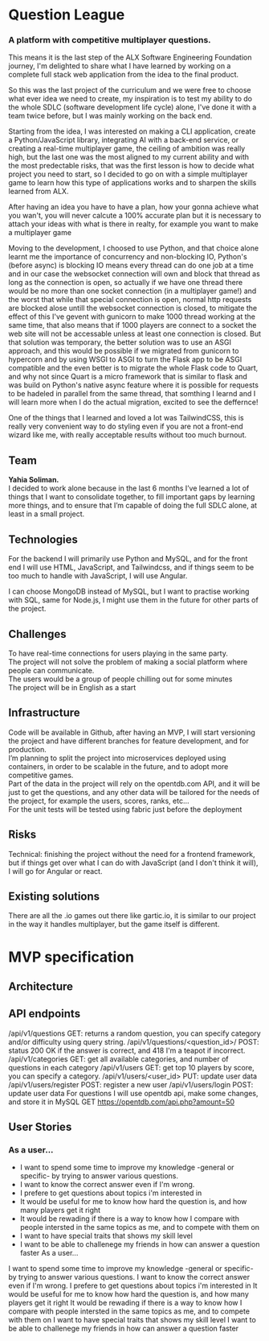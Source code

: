 # Question League
### A platform with competitive multiplayer questions.

This means it is the last step of the ALX Software Engineering Foundation journey, I'm delighted to share what I have learned by working on a complete full stack web application from the idea to the final product.

So this was the last project of the curriculum and we were free to choose what ever idea we need to create, my inspiration is to test my ability to do the whole SDLC (software development life cycle) alone, I've done it with a team twice before, but I was mainly working on the back end.

Starting from the idea, I was interested on making a CLI application, create a Python/JavaScript library, integrating AI with a back-end service, or creating a real-time multiplayer game, the ceiling of ambition was really high, but the last one was the most aligned to my current ability and with the most predectable risks, that was the first lesson is how to decide what project you need to start, so I decided to go on with a simple multiplayer game to learn how this type of applications works and to sharpen the skills learned from ALX.

After having an idea you have to have a plan, how your gonna achieve what you wan't, you will never calcute a 100% accurate plan but it is necessary to attach your ideas with what is there in realty, for example you want to make a multiplayer game


Moving to the development, I choosed to use Python, and that choice alone learnt me the importance of concurrency and non-blocking IO, Python's (before async) is blocking IO means every thread can do one job at a time and in our case the websocket connection will own and block that thread as long as the connection is open, so actually if we have one thread there would be no more than one socket connection (in a multiplayer game!) and the worst that while that special connection is open, normal http requests are blocked alose untill the websocket connection is closed, to mitigate the effect of this I've gevent with gunicorn to make 1000 thread working at the same time, that also means that if 1000 players are connect to a socket the web site will not be accessable unless at least one connection is closed. But that solution was temporary, the better solution was to use an ASGI approach, and this would be possible if we migrated from gunicorn to hypercorn and by using WSGI to ASGI to turn the Flask app to be ASGI compatible and the even better is to migrate the whole Flask code to Quart, and why not since Quart is a micro framework that is similar to flask and was build on Python's native async feature where it is possible for requests to be hadeled in parallel from the same thread, that somthing I learnd and I will learn more when I do the actual migration, excited to see the deffernce!

One of the things that I learned and loved a lot was TailwindCSS, this is really very convenient way to do styling even if you are not a front-end wizard like me, with really acceptable results without too much burnout.


## Team
**Yahia Soliman.**  
I decided to work alone because in the last 6 months I’ve learned a lot of things that I want to consolidate together, to fill important gaps by learning more things, and to ensure that I’m capable of doing the full SDLC alone, at least in a small project.


## Technologies
For the backend I will primarily use Python and MySQL, and for the front end I will use HTML, JavaScript, and Tailwindcss, and if things seem to be too much to handle with JavaScript, I will use Angular.

I can choose MongoDB instead of MySQL, but I want to practise working with SQL, same for Node.js, I might use them in the future for other parts of the project.

## Challenges
To have real-time connections for users playing in the same party.  
The project will not solve the problem of making a social platform where people can communicate.  
The users would be a group of people chilling out for some minutes  
The project will be in English as a start  


## Infrastructure
Code will be available in Github, after having an MVP, I will start versioning the project and have different branches for feature development, and for production.  
I’m planning to split the project into microservices deployed using containers, in order to be scalable in the future, and to adopt more competitive games.  
Part of the data in the project will rely on the opentdb.com API, and it will be just to get the questions, and any other data will be tailored for the needs of the project, for example the users, scores, ranks, etc…  
For the unit tests will be tested using fabric just before the deployment  


## Risks
Technical: finishing the project without the need for a frontend framework, but if things get over what I can do with JavaScript (and I don't think it will), I will go for Angular or react.  


## Existing solutions
There are all the .io games out there like gartic.io, it is similar to our project in the way it handles multiplayer, but the game itself is different.  


# MVP specification

## Architecture

## API endpoints
/api/v1/questions
GET: returns a random question, you can specify category and/or difficulty using query string.
/api/v1/questions/<question_id>/<answer>
POST: status 200 OK if the answer is correct, and 418 I'm a teapot if incorrect.
/api/v1/categories
GET: get all available categories, and number of questions in each category
/api/v1/users
GET: get top 10 players by score, you can specify a category.
/api/v1/users/<user_id>
PUT: update user data
/api/v1/users/register
POST: register a new user
/api/v1/users/login
POST: update user data
For questions I will use opentdb api, make some changes, and store it in MySQL
GET https://opentdb.com/api.php?amount=50


## User Stories
### As a user...
- I want to spend some time to improve my knowledge -general or specific- by trying to answer various questions.
- I want to know the correct answer even if I'm wrong.
- I prefere to get questions about topics i'm interested in
- It would be useful for me to know how hard the question is, and how many players get it right
- It would be rewading if there is a way to know how I compare with people intersted in the same topics as me, and to compete with them on
- I want to have special traits that shows my skill level
- I want to be able to challenege my friends in how can answer a question faster
As a user...

I want to spend some time to improve my knowledge -general or specific- by trying to answer various questions.
I want to know the correct answer even if I'm wrong.
I prefere to get questions about topics i'm interested in
It would be useful for me to know how hard the question is, and how many players get it right
It would be rewading if there is a way to know how I compare with people intersted in the same topics as me, and to compete with them on
I want to have special traits that shows my skill level
I want to be able to challenege my friends in how can answer a question faster

